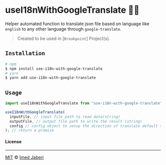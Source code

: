 # useI18nWithGoogleTranslate 🐱‍🐉

Helper automated function to translate json file based on language like `english` to any other language through `google-translate`.

> Created to be used in [`Breakpoint`] Project(s).

## `Installation`

```bash
# npm
$ npm install use-i18n-with-google-translate
# yarn
$ yarn add use-i18n-with-google-translate
```

## `Usage`

```typescript
import useI18nWithGoogleTranslate from "use-i18n-with-google-translate";

useI18nWithGoogleTranslate(
  inputFile, // input file path to read data(string)
  outputFile, // output file path to write the result (string)
  config // config object to setup the direction of translate default to { from: 'en', to: 'ar' }
); // return a promise
```

#### License

---

[MIT](LICENSE) &copy; [Imed Jaberi](https://github.com/3imed-jaberi)

